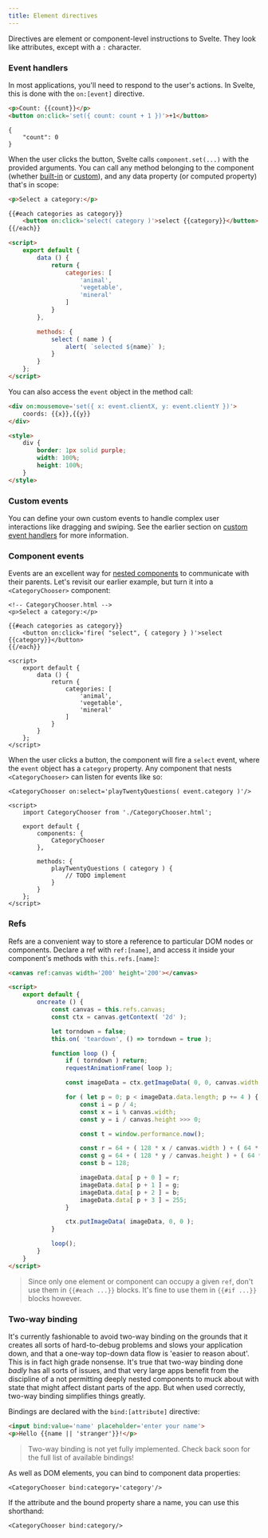 ```yaml
---
title: Element directives
---
```


Directives are element or component-level instructions to Svelte. They look like attributes, except with a `:` character.

### Event handlers

In most applications, you'll need to respond to the user's actions. In Svelte, this is done with the `on:[event]` directive.

```html
<p>Count: {{count}}</p>
<button on:click='set({ count: count + 1 })'>+1</button>
```

```hidden-data
{
	"count": 0
}
```

When the user clicks the button, Svelte calls `component.set(...)` with the provided arguments. You can call any method belonging to the component (whether [built-in](#component-api) or [custom](#custom-methods)), and any data property (or computed property) that's in scope:

```html
<p>Select a category:</p>

{{#each categories as category}}
	<button on:click='select( category )'>select {{category}}</button>
{{/each}}

<script>
	export default {
		data () {
			return {
				categories: [
					'animal',
					'vegetable',
					'mineral'
				]
			}
		},

		methods: {
			select ( name ) {
				alert( `selected ${name}` );
			}
		}
	};
</script>
```

You can also access the `event` object in the method call:

```html
<div on:mousemove='set({ x: event.clientX, y: event.clientY })'>
	coords: {{x}},{{y}}
</div>

<style>
	div {
		border: 1px solid purple;
		width: 100%;
		height: 100%;
	}
</style>
```

### Custom events

You can define your own custom events to handle complex user interactions like dragging and swiping. See the earlier section on [custom event handlers](#custom-event-handlers) for more information.

### Component events

Events are an excellent way for [nested components](#nested-components) to communicate with their parents. Let's revisit our earlier example, but turn it into a `<CategoryChooser>` component:

```html-no-repl
<!-- CategoryChooser.html -->
<p>Select a category:</p>

{{#each categories as category}}
	<button on:click='fire( "select", { category } )'>select {{category}}</button>
{{/each}}

<script>
	export default {
		data () {
			return {
				categories: [
					'animal',
					'vegetable',
					'mineral'
				]
			}
		}
	};
</script>
```

When the user clicks a button, the component will fire a `select` event, where the `event` object has a `category` property. Any component that nests `<CategoryChooser>` can listen for events like so:

```html-no-repl
<CategoryChooser on:select='playTwentyQuestions( event.category )'/>

<script>
	import CategoryChooser from './CategoryChooser.html';

	export default {
		components: {
			CategoryChooser
		},

		methods: {
			playTwentyQuestions ( category ) {
				// TODO implement
			}
		}
	};
</script>
```


### Refs

Refs are a convenient way to store a reference to particular DOM nodes or components. Declare a ref with `ref:[name]`, and access it inside your component's methods with `this.refs.[name]`:

```html
<canvas ref:canvas width='200' height='200'></canvas>

<script>
	export default {
		oncreate () {
			const canvas = this.refs.canvas;
			const ctx = canvas.getContext( '2d' );

			let torndown = false;
			this.on( 'teardown', () => torndown = true );

			function loop () {
				if ( torndown ) return;
				requestAnimationFrame( loop );

				const imageData = ctx.getImageData( 0, 0, canvas.width, canvas.height );

				for ( let p = 0; p < imageData.data.length; p += 4 ) {
					const i = p / 4;
					const x = i % canvas.width;
					const y = i / canvas.height >>> 0;

					const t = window.performance.now();

					const r = 64 + ( 128 * x / canvas.width ) + ( 64 * Math.sin( t / 1000 ) );
					const g = 64 + ( 128 * y / canvas.height ) + ( 64 * Math.cos( t / 1000 ) );
					const b = 128;

					imageData.data[ p + 0 ] = r;
					imageData.data[ p + 1 ] = g;
					imageData.data[ p + 2 ] = b;
					imageData.data[ p + 3 ] = 255;
				}

				ctx.putImageData( imageData, 0, 0 );
			}

			loop();
		}
	}
</script>
```

> Since only one element or component can occupy a given `ref`, don't use them in `{{#each ...}}` blocks. It's fine to use them in `{{#if ...}}` blocks however.


### Two-way binding

It's currently fashionable to avoid two-way binding on the grounds that it creates all sorts of hard-to-debug problems and slows your application down, and that a one-way top-down data flow is 'easier to reason about'. This is in fact high grade nonsense. It's true that two-way binding done *badly* has all sorts of issues, and that very large apps benefit from the discipline of a not permitting deeply nested components to muck about with state that might affect distant parts of the app. But when used correctly, two-way binding simplifies things greatly.

Bindings are declared with the `bind:[attribute]` directive:

```html
<input bind:value='name' placeholder='enter your name'>
<p>Hello {{name || 'stranger'}}!</p>
```

> Two-way binding is not yet fully implemented. Check back soon for the full list of available bindings!

As well as DOM elements, you can bind to component data properties:

```html-no-repl
<CategoryChooser bind:category='category'/>
```

If the attribute and the bound property share a name, you can use this shorthand:

```html-no-repl
<CategoryChooser bind:category/>
```
